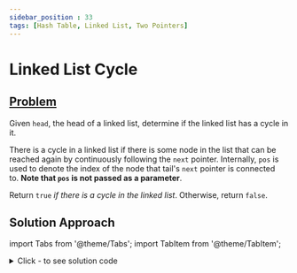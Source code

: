 ```yaml
---
sidebar_position : 33
tags: [Hash Table, Linked List, Two Pointers]
---
```


# Linked List Cycle

## [Problem](https://leetcode.com/problems/linked-list-cycle/)

<p>Given <code>head</code>, the head of a linked list, determine if the linked list has a cycle in it.</p>

<p>There is a cycle in a linked list if there is some node in the list that can be reached again by continuously following the&nbsp;<code>next</code>&nbsp;pointer. Internally, <code>pos</code>&nbsp;is used to denote the index of the node that&nbsp;tail&#39;s&nbsp;<code>next</code>&nbsp;pointer is connected to.&nbsp;<strong>Note that&nbsp;<code>pos</code>&nbsp;is not passed as a parameter</strong>.</p>

<p>Return&nbsp;<code>true</code><em> if there is a cycle in the linked list</em>. Otherwise, return <code>false</code>.</p>

## Solution Approach


import Tabs from '@theme/Tabs';
import TabItem from '@theme/TabItem';

<details><summary>Click - to see solution code</summary>

<Tabs>
<TabItem value="cpp" label="C++">

```cpp
class Solution {
   public:
    bool hasCycle(ListNode* head) {
        map<ListNode*, int> mp;
        ListNode* temp;
        temp = head;
        while (temp != NULL) {
            mp[temp] = 1;
            if (mp.find(temp->next) != mp.end()) {
                temp->next = NULL;
                return true;
                break;
            }
            temp = temp->next;
        }
        return false;
    }
};

```
</TabItem>
</Tabs>

</details>
